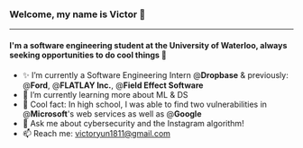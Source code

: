 ### Welcome, my name is Victor 👋
---

#### I'm a software engineering student at the University of Waterloo, always seeking opportunities to do cool things 📩

- ✨ I’m currently a Software Engineering Intern @**Dropbase** & previously: @**Ford**, @**FLATLAY Inc.**, @**Field Effect Software**
- 🌱 I’m currently learning more about ML & DS
- 🔅 Cool fact: In high school, I was able to find two vulnerabilities in @**Microsoft**'s web services as well as @**Google**
- 💬 Ask me about cybersecurity and the Instagram algorithm!
- 📫 Reach me: victoryun1811@gmail.com



